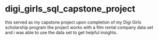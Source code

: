 # digi_girls_sql_capstone_project
this served as my capstone project upon completion of my Digi Girls scholarship program
the project works with a film rental company data set and i was able to use the data set to 
get helpful insights.  
